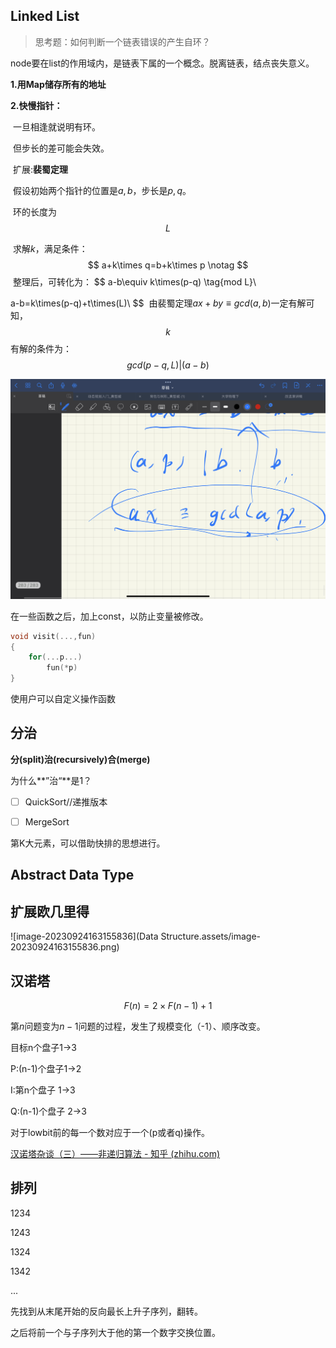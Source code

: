 ## Linked List

> 思考题：如何判断一个链表错误的产生自环？

node要在list的作用域内，是链表下属的一个概念。脱离链表，结点丧失意义。





**1.用Map储存所有的地址**

**2.快慢指针：**

​	一旦相逢就说明有环。

​	但步长的差可能会失效。

​	扩展:**裴蜀定理**

​	假设初始两个指针的位置是$a,b$，步长是$p,q$。

​	环的长度为$$L$$

​	求解$k$，满足条件：
$$
a+k\times q=b+k\times p \notag
$$
​	整理后，可转化为：
$$
a-b\equiv k\times(p-q) \tag{mod L}\\

a-b=k\times(p-q)+t\times(L)\\
$$
​	由裴蜀定理$ax+by\equiv gcd(a,b)$一定有解可知，$$k$$有解的条件为：
$$
gcd(p-q,L)|(a-b)
$$


<img src="Data Structure.assets/59e5e8cd2511eba724ceefc16a4d3280.png" alt="img" style="zoom:50%;" />

在一些函数之后，加上const，以防止变量被修改。



```c++
void visit(...,fun)
{
	for(...p...)
		fun(*p)
}
```

使用户可以自定义操作函数



## 分治

**分(split)治(recursively)合(merge)**

为什么**”治“**是1？

* [ ] QuickSort//递推版本
* [ ] MergeSort



第K大元素，可以借助快排的思想进行。





## Abstract Data Type

## 扩展欧几里得

![image-20230924163155836](Data Structure.assets/image-20230924163155836.png)

## 汉诺塔

$$
F(n)=2\times F(n-1)+1
$$

第$n$问题变为$n-1$问题的过程，发生了规模变化（-1）、顺序改变。

目标n个盘子1->3

P:(n-1)个盘子1->2

I:第n个盘子 1->3

Q:(n-1)个盘子 2->3

对于lowbit前的每一个数对应于一个(p或者q)操作。

[汉诺塔杂谈（三）——非递归算法 - 知乎 (zhihu.com)](https://zhuanlan.zhihu.com/p/36085324)



## 排列

1234

1243

1324

1342

...

先找到从末尾开始的反向最长上升子序列，翻转。

之后将前一个与子序列大于他的第一个数字交换位置。

